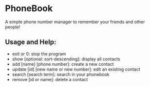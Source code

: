 ﻿# PhoneBook

A simple phone number manager to remember your friends and other people!

## Usage and Help:
 * exit or 0: stop the program
 * show [optional: sort-descending]: display all contacts
 * add [name] [phone number]: create a new contact
 * update [id] [new name or new number]: edit an existing contact
 * search [search term]: search in your phonebook
 * remove [id or name]: delete a contact